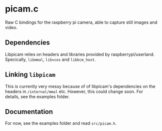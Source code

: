 # picam.c

Raw C bindings for the raspberry pi camera, able to capture still images and
video.

## Dependencies

Libpicam relies on headers and libraries provided by raspberrypi/userland.
Specically, `libmmal`, `libvcos` and `libbcm_host`.


## Linking `libpicam`

This is currently very messy because of of libpicam's dependencies on the 
headers in `/internal/mmal` etc. However, this could change soon. For 
details, see the examples folder.

## Documentation

For now, see the examples folder and read `src/picam.h`.
